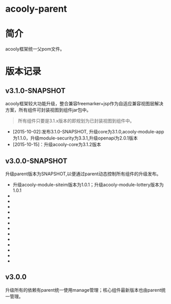 acooly-parent
============

# 简介
acooly框架统一父pom文件。

# 版本记录

## v3.1.0-SNAPSHOT
acooly框架较大功能升级，整合兼容freemarker+jsp作为自适应兼容视图层解决方案，所有组件可封装视图到组件jar包中。

> 所有组件只要是3.1.x版本的即规划为已封装视图到组件中。

* [2015-10-02]:发布3.1.0-SNAPSHOT, 升级core为3.1.0,acooly-module-app为1.1.0，升级module-security为3.3.1,升级openapi为2.0.1版本
* [2015-10-15]：升级acooly-core为3.1.2版本

## v3.0.0-SNAPSHOT

升级parent版本为SNAPSHOT,以便通过parent动态控制所有组件的升级发布。

* 升级acooly-module-siteim版本为1.0.1；升级acooly-module-lottery版本为1.0.1
* [2015-05-30]: 升级siteim为1.0.2（兼容）
* [2015-06-23]: 升级siteim为1.0.3(兼容)
* [2015-07-07]: 升级core为3.0.1(兼容)
* [2015-07-08]: 升级siteim为1.0.4(兼容)
* [2015-07-14]: 升级core为3.0.2(兼容)
* [2015-07-23]: 升级olog为1.2.1(首次加入)
* [2015-08-28]: 升级sms为1.4.0(兼容)
* [2015-07-07]: 升级core为3.0.3(兼容)
* [2015-09-02]: 新增组件acooly-module-caches-v1.0.0
* [2015-09-02]: 新增组件acooly-module-app-v1.01
* [2015-09-02]: 升级acooly-openapi-sdk版本为v1.1.0
* [2015-09-17]: 升级app组件为v1.0.2
* [2015-09-26]: 升级core为v3.0.4


## v3.0.0
升级所有的依赖有parent统一使用manage管理；核心组件最新版本也由parent统一管理。



